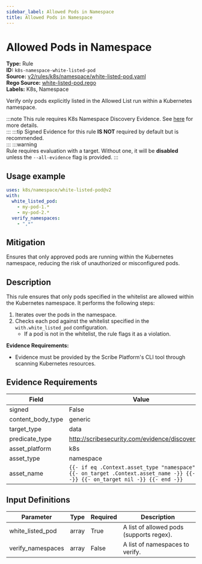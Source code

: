 ```yaml
---
sidebar_label: Allowed Pods in Namespace
title: Allowed Pods in Namespace
---  
```

# Allowed Pods in Namespace  
**Type:** Rule  
**ID:** `k8s-namespace-white-listed-pod`  
**Source:** [v2/rules/k8s/namespace/white-listed-pod.yaml](https://github.com/scribe-public/sample-policies/blob/main/v2/rules/k8s/namespace/white-listed-pod.yaml)  
**Rego Source:** [white-listed-pod.rego](https://github.com/scribe-public/sample-policies/blob/main/v2/rules/k8s/namespace/white-listed-pod.rego)  
**Labels:** K8s, Namespace  

Verify only pods explicitly listed in the Allowed List run within a Kubernetes namespace.

:::note 
This rule requires K8s Namespace Discovery Evidence. See [here](/docs/platforms/discover#k8s-discovery) for more details.  
::: 
:::tip 
Signed Evidence for this rule **IS NOT** required by default but is recommended.  
::: 
:::warning  
Rule requires evaluation with a target. Without one, it will be **disabled** unless the `--all-evidence` flag is provided.
::: 

## Usage example

```yaml
uses: k8s/namespace/white-listed-pod@v2
with:
  white_listed_pod:
    - my-pod-1.*
    - my-pod-2.*
  verify_namespaces:
    - ",*"
```

## Mitigation  
Ensures that only approved pods are running within the Kubernetes namespace, reducing the risk of unauthorized or misconfigured pods.


## Description  
This rule ensures that only pods specified in the whitelist are allowed within the Kubernetes namespace.
It performs the following steps:

1. Iterates over the pods in the namespace.
2. Checks each pod against the whitelist specified in the `with.white_listed_pod` configuration.
   - If a pod is not in the whitelist, the rule flags it as a violation.

**Evidence Requirements:**
- Evidence must be provided by the Scribe Platform's CLI tool through scanning Kubernetes resources.

## Evidence Requirements  
| Field | Value |
|-------|-------|
| signed | False |
| content_body_type | generic |
| target_type | data |
| predicate_type | http://scribesecurity.com/evidence/discovery/v0.1 |
| asset_platform | k8s |
| asset_type | namespace |
| asset_name | `{{- if eq .Context.asset_type "namespace" -}} {{- on_target .Context.asset_name -}} {{- else -}} {{- on_target nil -}} {{- end -}}` |

## Input Definitions  
| Parameter | Type | Required | Description |
|-----------|------|----------|-------------|
| white_listed_pod | array | True | A list of allowed pods (supports regex). |
| verify_namespaces | array | False | A list of namespaces to verify. |

